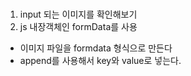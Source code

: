 ###

1. input 되는 이미지를 확인해보기 
2. js 내장객체인 formData를 사용
- 이미지 파일을 formdata 형식으로 만든다
- append를 사용해서 key와 value로 넣는다. 
